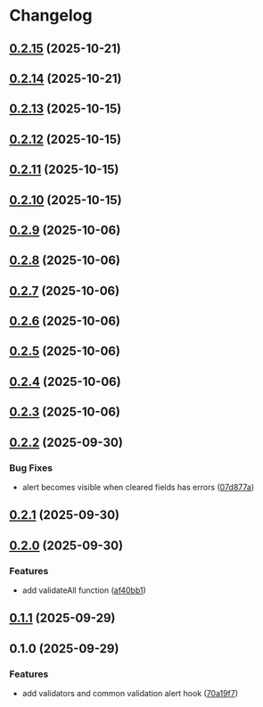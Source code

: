 # Changelog

## [0.2.15](https://github.com/ggv3/vite-example/compare/v0.2.14...v0.2.15) (2025-10-21)

## [0.2.14](https://github.com/ggv3/vite-example/compare/v0.2.13...v0.2.14) (2025-10-21)

## [0.2.13](https://github.com/ggv3/vite-example/compare/v0.2.12...v0.2.13) (2025-10-15)

## [0.2.12](https://github.com/ggv3/vite-example/compare/v0.2.11...v0.2.12) (2025-10-15)

## [0.2.11](https://github.com/ggv3/vite-example/compare/v0.2.10...v0.2.11) (2025-10-15)

## [0.2.10](https://github.com/ggv3/vite-example/compare/v0.2.9...v0.2.10) (2025-10-15)

## [0.2.9](https://github.com/ggv3/vite-example/compare/v0.2.8...v0.2.9) (2025-10-06)

## [0.2.8](https://github.com/ggv3/vite-example/compare/v0.2.7...v0.2.8) (2025-10-06)

## [0.2.7](https://github.com/ggv3/vite-example/compare/v0.2.6...v0.2.7) (2025-10-06)

## [0.2.6](https://github.com/ggv3/vite-example/compare/v0.2.5...v0.2.6) (2025-10-06)

## [0.2.5](https://github.com/ggv3/vite-example/compare/v0.2.4...v0.2.5) (2025-10-06)

## [0.2.4](https://github.com/ggv3/vite-example/compare/v0.2.3...v0.2.4) (2025-10-06)

## [0.2.3](https://github.com/ggv3/vite-example/compare/v0.2.2...v0.2.3) (2025-10-06)

## [0.2.2](https://github.com/ggv3/vite-example/compare/v0.2.1...v0.2.2) (2025-09-30)

### Bug Fixes

* alert becomes visible when cleared fields has errors ([07d877a](https://github.com/ggv3/vite-example/commit/07d877a93d9211ce67a52602e93f5e880d614819))

## [0.2.1](https://github.com/ggv3/vite-example/compare/v0.2.0...v0.2.1) (2025-09-30)

## [0.2.0](https://github.com/ggv3/vite-example/compare/v0.1.1...v0.2.0) (2025-09-30)

### Features

* add validateAll function ([af40bb1](https://github.com/ggv3/vite-example/commit/af40bb1235c32140777d470d8aae52c743aad89c))

## [0.1.1](https://github.com/ggv3/vite-example/compare/v0.1.0...v0.1.1) (2025-09-29)

## 0.1.0 (2025-09-29)

### Features

* add validators and common validation alert hook ([70a19f7](https://github.com/ggv3/vite-example/commit/70a19f793b06ac2dd15eeb524ebdb49095c129c7))
